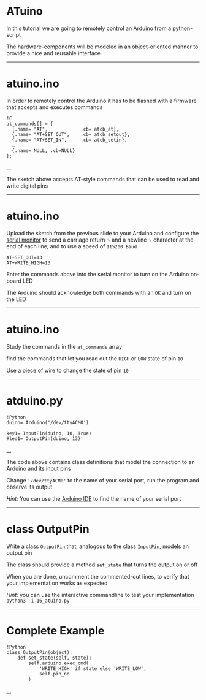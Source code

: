 <!--

                  Copyright (C)  2017  Leonard Göhrs.
   Permission is granted to copy, distribute and/or modify this document
    under the terms of the GNU Free Documentation License, Version 1.3
     or any later version published by the Free Software Foundation;
  with no Invariant Sections, no Front-Cover Texts, and no Back-Cover Texts.
      A copy of the license is included in the file "LICENSE-FDL.txt".

-->

ATuino
======

In this tutorial we are going to remotely
control an Arduino from a python-script

The hardware-components will be modeled in
an object-oriented manner to provide a
nice and reusable interface

---

atuino.ino
==========

In order to remotely control the Arduino
it has to be flashed with a firmware that accepts
and executes commands

    !C
    at_commands[] = {
      {.name= "AT",            .cb= atcb_at},
      {.name= "AT+SET_OUT",    .cb= atcb_setout},
      {.name= "AT+SET_IN",     .cb= atcb_setin},
      …
      {.name= NULL, .cb=NULL}
    };

[…][code_atuino_ino]

The sketch above accepts AT-style commands
that can be used to read and write digital pins

---

atuino.ino
==========

Upload the sketch from the previous slide to
your Arduino and configure the
[serial monitor][ref_serial_monitor]
to send a carriage return `␍` and a newline `␊`
character at the end of each line, and to
use a speed of `115200 Baud`

    AT+SET_OUT=13
    AT+WRITE_HIGH=13

Enter the commands above into the serial monitor
to turn on the Arduino on-board LED

The Arduino should
acknowledge both commands with an `OK`
and turn on the LED

---

atuino.ino
==========

Study the commands in the `at_commands` array

find the commands that let you read out the
`HIGH` or `LOW` state of pin `10`

Use a piece of wire to change the state of pin `10`

---

atduino.py
==========

    !Python
    duino= Arduino('/dev/ttyACM0')

    key1= InputPin(duino, 10, True)
    #led1= OutputPin(duino, 13)

[…][code_atuino_py]

The code above contains class definitions
that model the connection to an Arduino
and its input pins

Change `'/dev/ttyACM0'` to the name of
your serial port, run the program and
observe its output

_Hint:_ You can use the
[Arduino IDE][img_port_name] to find the
name of your serial port

---

class OutputPin
===============

Write a class `OutputPin` that, analogous to
the class `InputPin`, models an output pin

The class should provide a method
`set_state` that turns the output
on or off

When you are done, uncomment the commented-out lines,
to verify that your implementation
works as expected

_Hint:_ you can use the interactive commandline
to test your implementation `python3 -i 16_atuino.py`

---

Complete Example
================

    !Python
    class OutputPin(object):
        def set_state(self, state):
            self.arduino.exec_cmd(
                'WRITE_HIGH' if state else 'WRITE_LOW',
                self.pin_no
            )

[…][code_atuino_complete_py]

[code_atuino_ino]: examples/16_atuino.ino
[code_atuino_py]: examples/16_atuino.py
[code_atuino_complete_py]: examples/16_atuino_complete.py

[img_port_name]: images/16_port_name.png

[ref_serial_monitor]: 11-serial-io.html#slide_11
